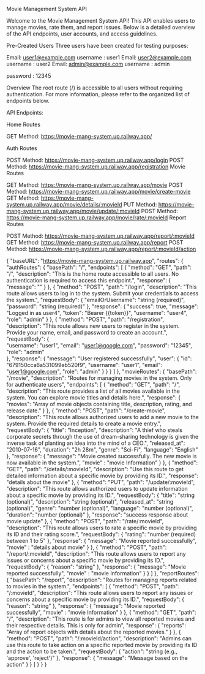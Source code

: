 Movie Management System API

Welcome to the Movie Management System API! This API enables users to manage movies, rate them, and report issues. Below is a detailed overview of the API endpoints, user accounts, and access guidelines.


Pre-Created Users
Three users have been created for testing purposes:

Email: user1@example.com	username : user1
Email: user2@example.com	username : user2 
Email: admin@example.com	username : admin

password : 12345

Overview
The root route (/) is accessible to all users without requiring authentication. For more information, please refer to the organized list of endpoints below.

API Endpoints:
        
Home Routes

GET Method: https://movie-mang-system.up.railway.app/

Auth Routes

POST Method: https://movie-mang-system.up.railway.app/login
POST Method: https://movie-mang-system.up.railway.app/registration
Movie Routes

GET Method: https://movie-mang-system.up.railway.app/movie
POST Method: https://movie-mang-system.up.railway.app/movie/create-movie
GET Method: https://movie-mang-system.up.railway.app/movie/details/:movieId
PUT Method: https://movie-mang-system.up.railway.app/movie/update/:movieId
POST Method: https://movie-mang-system.up.railway.app/movie/rate/:movieId
Report Routes

POST Method: https://movie-mang-system.up.railway.app/report/:movieId
GET Method: https://movie-mang-system.up.railway.app/report
POST Method: https://movie-mang-system.up.railway.app/report/:movieId/action


{
  "baseURL": "https://movie-mang-system.up.railway.app",
  "routes": {
    "authRoutes": {
      "basePath": "/",
      "endpoints": [
        {
          "method": "GET",
          "path": "/",
          "description": "This is the home route accessible to all users. No authentication is required to access this endpoint.",
          "response": {
            "message": ""
          }
        },
        {
          "method": "POST",
          "path": "/login",
          "description": "This route allows users to log in to the system. Submit your credentials to access the system.",
          "requestBody": {
            "emailOrUsername": "string (required)",
            "password": "string (required)"
          },
          "response": {
            "success": true,
            "message": "Logged in as user4",
            "token": "Bearer {{token}}",
            "username": "user4",
            "role": "admin"
        }
        },
        {
          "method": "POST",
          "path": "/registration",
          "description": "This route allows new users to register in the system. Provide your name, email, and password to create an account.",
          "requestBody": {    
              "username": "user1",
              "email": "user1@google.com",
              "password": "12345",
              "role": "admin"           
          },
          "response": {
            "message": "User registered successfully",
            "user": {
                "id": "679150cca6a531099eb520f9",
                "username": "user1",
                "email": "user1@google.com",
                "role": "admin"
            }
          }
        }
      ]
    },
    "movieRoutes": {
      "basePath": "/movie",
      "description": "Routes for managing movies in the system. Only for authenticate users",
      "endpoints": [
        {
          "method": "GET",
          "path": "/",
          "description": "This route provides a list of all movies available in the system. You can explore movie titles and details here.",
          "response": {
            "movies": "Array of movie objects containing title, description, rating, and release date."
          }
        },
        {
          "method": "POST",
          "path": "/create-movie",
          "description": "This route allows authorized users to add a new movie to the system. Provide the required details to create a movie entry.",
          "requestBody": {
            "title": "Inception",
            "description": "A thief who steals corporate secrets through the use of dream-sharing technology is given the inverse task of planting an idea into the mind of a CEO.",
            "released_at": "2010-07-16",
            "duration": "2h 28m",
            "genre": "Sci-Fi",
            "language": "English"
          },
          "response": {
            "message": "Movie created successfully. The new movie is now available in the system.",
            "movie" : "movie Information"
          }
        },
        {
          "method": "GET",
          "path": "/details/:movieId",
          "description": "Use this route to get detailed information about a specific movie by providing its ID.",
          "response": "details about the movie"
        },
        {
          "method": "PUT",
          "path": "/update/:movieId",
          "description": "This route allows authorized users to update information about a specific movie by providing its ID.",
          "requestBody": {
            "title": "string (optional)",
            "description": "string (optional)",
            "released_at": "string (optional)",
            "genre": "number (optional)",
            "language": "number (optional)",
            "duration": "number (optional)"
          },
          "response": "success response about movie update"
        },
        {
          "method": "POST",
          "path": "/rate/:movieId",
          "description": "This route allows users to rate a specific movie by providing its ID and their rating score.",
          "requestBody": {
            "rating": "number (required) between 1 to 5"
          },
          "response": {
            "message": "Movie reported successfully",
            "movie" : "details about movie"
          }
        },
        {
          "method": "POST",
          "path": "/report/:movieId",
          "description": "This route allows users to report any issues or concerns about a specific movie by providing its ID.",
          "requestBody": {
            "reason": "string"
          },
          "response": {
            "message": "Movie reported successfully",
            "movie" : "movie Information"
          }
        }
      ]
    },
    "reportRoutes": {
      "basePath": "/report",
      "description": "Routes for managing reports related to movies in the system.",
      "endpoints": [
        {
          "method": "POST",
          "path": "/:movieId",
          "description": "This route allows users to report any issues or concerns about a specific movie by providing its ID.",
          "requestBody": {
            "reason": "string"
          },
          "response": {
            "message": "Movie reported successfully",
            "movie" : "movie Information"
          }
        },
        {
          "method": "GET",
          "path": "/",
          "description": "This route is for admins to view all reported movies and their respective details. This is only for admin",
          "response": {
            "reports": "Array of report objects with details about the reported movies."
          }
        },
        {
          "method": "POST",
          "path": "/:movieId/action",
          "description": "Admins can use this route to take action on a specific reported movie by providing its ID and the action to be taken.",
          "requestBody": {
            "action": "string (e.g., 'approve', 'reject')"
          },
          "response": {
            "message": "Message  based on the action"
          }
        }
      ]
    }
  }
}
